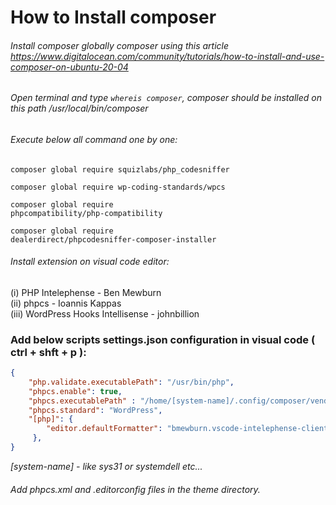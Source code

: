 # How to Install composer

###### Install composer globally composer using this article https://www.digitalocean.com/community/tutorials/how-to-install-and-use-composer-on-ubuntu-20-04
 
###### Open terminal and type <code>whereis composer</code>, composer should be installed on this path <i>/usr/local/bin/composer</i>
 
###### Execute below all command one by one: 
 
<code>composer global require squizlabs/php_codesniffer</code>
 
<code>composer global require wp-coding-standards/wpcs</code>
 
<code>composer global require phpcompatibility/php-compatibility</code>
 
<code>composer global require dealerdirect/phpcodesniffer-composer-installer</code>
 
###### Install extension on visual code editor:
 (i)   PHP Intelephense - Ben Mewburn<br />
 (ii)  phpcs - Ioannis Kappas<br />
 (iii) WordPress Hooks Intellisense - johnbillion<br />
	
### Add below scripts settings.json configuration in visual code ( ctrl + shft + p ):
 
```json
{
    "php.validate.executablePath": "/usr/bin/php",
    "phpcs.enable": true,
    "phpcs.executablePath" : "/home/[system-name]/.config/composer/vendor/bin/phpcs",
    "phpcs.standard": "WordPress",
    "[php]": {
    	"editor.defaultFormatter": "bmewburn.vscode-intelephense-client"
     },
}
```
<i>[system-name] - like sys31 or systemdell etc...</i>
 
###### Add phpcs.xml and .editorconfig files in the theme directory.
